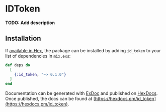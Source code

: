 # IDToken

**TODO: Add description**

## Installation

If [available in Hex](https://hex.pm/docs/publish), the package can be installed
by adding `id_token` to your list of dependencies in `mix.exs`:

```elixir
def deps do
  [
    {:id_token, "~> 0.1.0"}
  ]
end
```

Documentation can be generated with [ExDoc](https://github.com/elixir-lang/ex_doc)
and published on [HexDocs](https://hexdocs.pm). Once published, the docs can
be found at [https://hexdocs.pm/id_token](https://hexdocs.pm/id_token).

